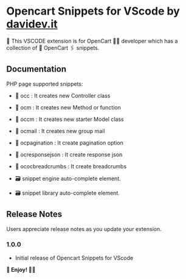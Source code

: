 # Opencart Snippets for VScode by [davidev.it](https://davidev.it)

🐷 This VSCODE extension is for OpenCart 🙋‍♀️ developer which has a collection of 🛒 OpenCart 🖇 snippets.

## Documentation

PHP page supported snippets:

- 📁 occ : It creates new Controller class
- 📁 ocm : It creates new Method or function
- 📁 occm : It creates new starter Model class
- 📁 ocmail : It creates new group mail
- 📁 ocpagination : It create pagination option
- 📁 ocresponsejson : It create response json
- 📁 ococbreadcrumbs : It create breadcrumbs

- 🗃 snippet engine auto-complete element.
- 🗃 snippet library auto-complete element.

## Release Notes

Users appreciate release notes as you update your extension.

### 1.0.0

- Initial release of Opencart Snippets for VScode

**🙇 Enjoy! 🙇‍♂️** 
